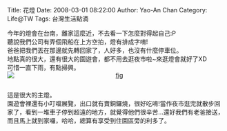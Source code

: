Title: 花燈
Date: 2008-03-01 08:22:00
Author: Yao-An Chan
Category: Life@TW
Tags: 台灣生活點滴


<div class='post'>
今年的燈會在台南，離家這麼近，不去看一下怎麼對得起自己:P<br />聽說我們公司有弄個飛船在上方空拍，燈有排成字唷!<br />爸爸把我們丟在那邊就先轉回家了，人好多，也沒有什麼停車位。<br />地點真的很大，還有很大的園遊會，都不用去逛夜市啦~來逛燈會就好了XD<br />可惜一直下雨，有點掃興。<br /><a href="http://1.bp.blogspot.com/_mvtDPM7iODU/R9lUXrRfE9I/AAAAAAAAAHI/cAnnJOe1ECc/s1600-h/DSC00184.JPG"><img style="display:block; margin:0px auto 10px; text-align:center;cursor:pointer; cursor:hand;" src="http://1.bp.blogspot.com/_mvtDPM7iODU/R9lUXrRfE9I/AAAAAAAAAHI/cAnnJOe1ECc/s400/DSC00184.JPG" border="0" alt="fig"id="BLOGGER_PHOTO_ID_5177262012368884690" /></a><br />這是很大的主燈。<br />園遊會裡還有小叮噹展覽，出口就有賣銅鑼燒，很好吃唷!當作夜市逛完就散步回家了，看到一堆車子停到超遠的地方，就覺得他們很辛苦...還好我們有老爸接送，而且馬上就到家囉，哈哈，總算有享受到住園區旁的利多了。</div>
